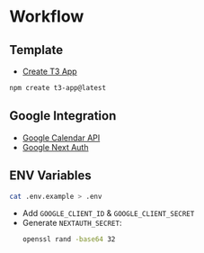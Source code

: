 # Workflow
## Template
- [Create T3 App](https://create.t3.gg/)
```bash
npm create t3-app@latest
```

## Google Integration
- [Google Calendar API](https://www.youtube.com/watch?v=c2b2yUNWFzI)
- [Google Next Auth](https://www.telerik.com/blogs/how-to-implement-google-authentication-nextjs-app-using-nextauth)
## ENV Variables
```bash
cat .env.example > .env
```
- Add `GOOGLE_CLIENT_ID` & `GOOGLE_CLIENT_SECRET`
- Generate `NEXTAUTH_SECRET`:
  ```bash
  openssl rand -base64 32
  ```